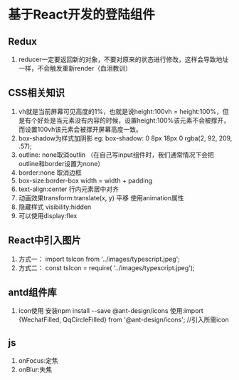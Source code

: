 # 基于React开发的登陆组件

## Redux
1. reducer一定要返回新的对象，不要对原来的状态进行修改，这样会导致地址一样，不会触发重新render（血泪教训）

## CSS相关知识
1. vh就是当前屏幕可见高度的1%，也就是说height:100vh = height:100%，但是有个好处是当元素没有内容的时候，设置height:100%该元素不会被撑开，而设置100vh该元素会被撑开屏幕高度一致。
2. box-shadow为样式加阴影 eg: box-shadow: 0 8px 18px 0 rgba(2, 92, 209, .57);
3. outline: none取消outlin （在自己写input组件时，我们通常情况下会把outline和border设置为none）
4. border:none 取消边框
5. box-size:border-box width = width + padding
6. text-align:center 行内元素居中对齐
7. 动画效果transform:translate(x, y) 平移 使用animation属性
8. 隐藏样式 visibility:hidden
9. 可以使用display:flex

## React中引入图片
1. 方式一： import tsIcon from '../images/typescript.jpeg';
2. 方式二： const tsIcon = require( '../images/typescript.jpeg');

## antd组件库
1. icon使用 安装npm install --save @ant-design/icons 使用:import {WechatFilled, QqCircleFilled} from '@ant-design/icons'; //引入所需icon

## js
1. onFocus:定焦
2. onBlur:失焦